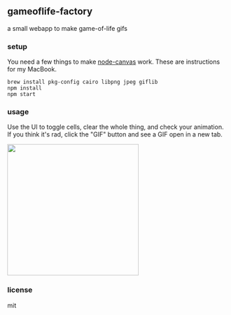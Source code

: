 ## gameoflife-factory

a small webapp to make game-of-life gifs

### setup

You need a few things to make [node-canvas](https://github.com/Automattic/node-canvas) work. These are instructions for my MacBook.

```
brew install pkg-config cairo libpng jpeg giflib
npm install
npm start
```

### usage

Use the UI to toggle cells, clear the whole thing, and check your animation. If you think it's rad, click the "GIF" button and see a GIF open in a new tab.

<img src="http://i.imgur.com/d0jiqWw.png" width="300">

### license

mit
